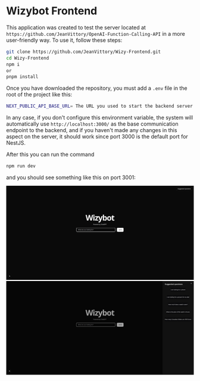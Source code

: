 # Wizybot Frontend

This application was created to test the server located at `https://github.com/JeanVittory/OpenAI-Function-Calling-API` in a more user-friendly way. To use it, follow these steps:

```sh
git clone https://github.com/JeanVittory/Wizy-Frontend.git
cd Wizy-Frontend
npm i
or
pnpm install
```

Once you have downloaded the repository, you must add a `.env` file in the root of the project like this:

```sh
NEXT_PUBLIC_API_BASE_URL= The URL you used to start the backend server
```

In any case, if you don't configure this environment variable, the system will automatically use `http://localhost:3000/` as the base communication endpoint to the backend, and if you haven't made any changes in this aspect on the server, it should work since port 3000 is the default port for NestJS.

After this you can run the command

```sh
npm run dev
```

and you should see something like this on port 3001:

<div align="center">
  <img src="./assets/app-image.jpeg" alt="Image 1" width="700"/>
</div>

<div align="center">
  <img src="./assets/app-image-2.jpeg" alt="Image 2" width="700"/>
</div>
